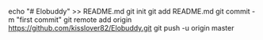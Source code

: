 echo "# Elobuddy" >> README.md
git init
git add README.md
git commit -m "first commit"
git remote add origin https://github.com/kisslover82/Elobuddy.git
git push -u origin master

